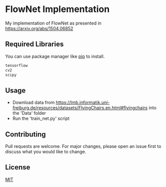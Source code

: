 # FlowNet Implementation

My implementation of FlowNet as presented in https://arxiv.org/abs/1504.06852

## Required Libraries

You can use package manager like [pip](https://pip.pypa.io/en/stable/) to install.

```bash
tensorflow
cv2
scipy
```

## Usage

- Download data from https://lmb.informatik.uni-freiburg.de/resources/datasets/FlyingChairs.en.html#flyingchairs into the 'Data' folder
- Run  the 'train_net.py' script

## Contributing
Pull requests are welcome. For major changes, please open an issue first to discuss what you would like to change.

## License
[MIT](https://choosealicense.com/licenses/mit/)